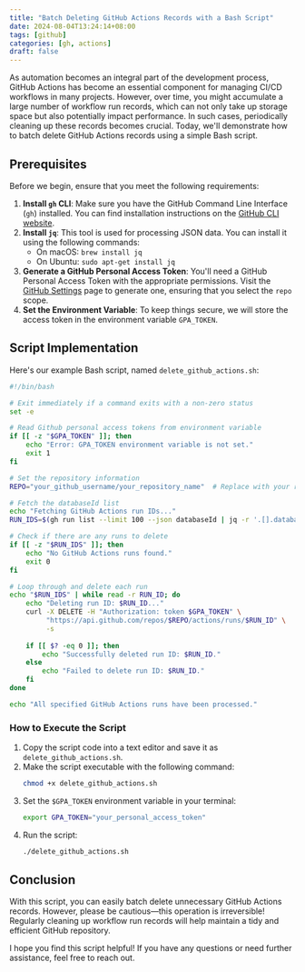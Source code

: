 ```yaml
---
title: "Batch Deleting GitHub Actions Records with a Bash Script"
date: 2024-08-04T13:24:14+08:00
tags: [github]
categories: [gh, actions]
draft: false
---
```


As automation becomes an integral part of the development process, GitHub Actions has become an essential component for managing CI/CD workflows in many projects. However, over time, you might accumulate a large number of workflow run records, which can not only take up storage space but also potentially impact performance. In such cases, periodically cleaning up these records becomes crucial. Today, we'll demonstrate how to batch delete GitHub Actions records using a simple Bash script.

## Prerequisites

Before we begin, ensure that you meet the following requirements:

1. **Install `gh` CLI**: Make sure you have the GitHub Command Line Interface (`gh`) installed. You can find installation instructions on the [GitHub CLI website](https://cli.github.com/).
2. **Install `jq`**: This tool is used for processing JSON data. You can install it using the following commands:
    - On macOS: `brew install jq`
    - On Ubuntu: `sudo apt-get install jq`
3. **Generate a GitHub Personal Access Token**: You'll need a GitHub Personal Access Token with the appropriate permissions. Visit the [GitHub Settings](https://github.com/settings/tokens) page to generate one, ensuring that you select the `repo` scope.
4. **Set the Environment Variable**: To keep things secure, we will store the access token in the environment variable `GPA_TOKEN`.

## Script Implementation

Here's our example Bash script, named `delete_github_actions.sh`:

```bash
#!/bin/bash

# Exit immediately if a command exits with a non-zero status
set -e

# Read Github personal access tokens from environment variable
if [[ -z "$GPA_TOKEN" ]]; then
    echo "Error: GPA_TOKEN environment variable is not set."
    exit 1
fi

# Set the repository information
REPO="your_github_username/your_repository_name"  # Replace with your repository information

# Fetch the databaseId list
echo "Fetching GitHub Actions run IDs..."
RUN_IDS=$(gh run list --limit 100 --json databaseId | jq -r '.[].databaseId')

# Check if there are any runs to delete
if [[ -z "$RUN_IDS" ]]; then
    echo "No GitHub Actions runs found."
    exit 0
fi

# Loop through and delete each run
echo "$RUN_IDS" | while read -r RUN_ID; do
    echo "Deleting run ID: $RUN_ID..."
    curl -X DELETE -H "Authorization: token $GPA_TOKEN" \
         "https://api.github.com/repos/$REPO/actions/runs/$RUN_ID" \
         -s
    
    if [[ $? -eq 0 ]]; then
        echo "Successfully deleted run ID: $RUN_ID."
    else
        echo "Failed to delete run ID: $RUN_ID."
    fi
done

echo "All specified GitHub Actions runs have been processed."
```

### How to Execute the Script

1. Copy the script code into a text editor and save it as `delete_github_actions.sh`.
2. Make the script executable with the following command:
   ```bash
   chmod +x delete_github_actions.sh
   ```
3. Set the `$GPA_TOKEN` environment variable in your terminal:
   ```bash
   export GPA_TOKEN="your_personal_access_token"
   ```
4. Run the script:
   ```bash
   ./delete_github_actions.sh
   ```

## Conclusion

With this script, you can easily batch delete unnecessary GitHub Actions records. However, please be cautious—this operation is irreversible! Regularly cleaning up workflow run records will help maintain a tidy and efficient GitHub repository.

I hope you find this script helpful! If you have any questions or need further assistance, feel free to reach out.